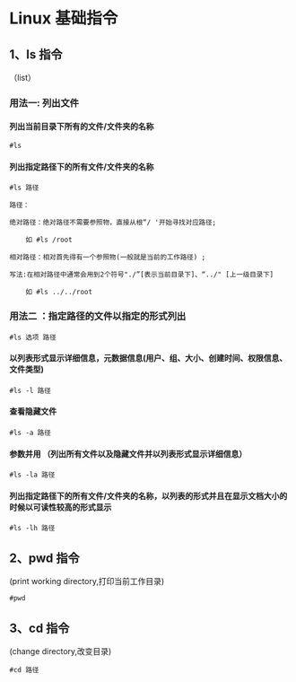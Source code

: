 # Linux 基础指令

## 1、ls 指令 

（list）

### 用法一:  列出文件

#### 列出当前目录下所有的文件/文件夹的名称
	#ls
#### 列出指定路径下的所有文件/文件夹的名称
	#ls 路径
```
路径：

绝对路径：绝对路径不需要参照物，直接从根“/ '开始寻找对应路径; 

	如 #ls /root

相对路径：相对首先得有一个参照物(一般就是当前的工作路径) ;

写法:在相对路径中通常会用到2个符号"./”[表示当前目录下]、“../" [上一级目录下]

	如 #ls ../../root
```
### 用法二 ：指定路径的文件以指定的形式列出
	#ls 选项 路径
#### 以列表形式显示详细信息，元数据信息(用户、组、大小、创建时间、权限信息、文件类型)
	#ls -l 路径
#### 查看隐藏文件
	#ls -a 路径
#### 参数并用	（列出所有文件以及隐藏文件并以列表形式显示详细信息）
	#ls -la	路径
#### 列出指定路径下的所有文件/文件夹的名称，以列表的形式并且在显示文档大小的时候以可读性较高的形式显示
	#ls -lh 路径

## 2、pwd 指令

(print working directory,打印当前工作目录)

	#pwd

## 3、cd 指令

(change directory,改变目录)

	#cd 路径 